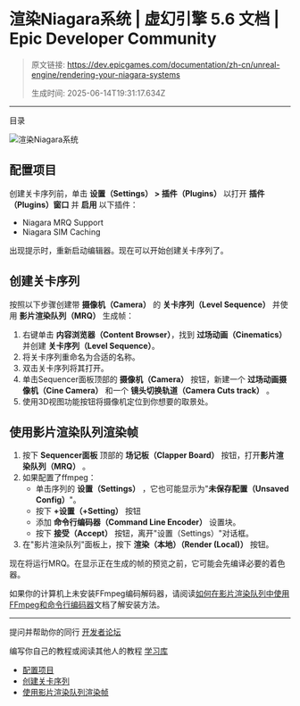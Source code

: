 # 渲染Niagara系统 | 虚幻引擎 5.6 文档 | Epic Developer Community

> 原文链接: https://dev.epicgames.com/documentation/zh-cn/unreal-engine/rendering-your-niagara-systems
> 
> 生成时间: 2025-06-14T19:31:17.634Z

---

目录

![渲染Niagara系统](https://dev.epicgames.com/community/api/documentation/image/b623b1ec-15ad-4920-a9a1-c5bef3f99970?resizing_type=fill&width=1920&height=335)

## 配置项目

创建关卡序列前，单击 **设置（Settings） > 插件（Plugins）** 以打开 **插件（Plugins）窗口** 并 **启用** 以下插件：

-   Niagara MRQ Support
-   Niagara SIM Caching

出现提示时，重新启动编辑器。现在可以开始创建关卡序列了。

## 创建关卡序列

按照以下步骤创建带 **摄像机（Camera）** 的 **关卡序列（Level Sequence）** 并使用 **影片渲染队列（MRQ）** 生成帧：

1.  右键单击 **内容浏览器（Content Browser）**，找到 **过场动画（Cinematics）** 并创建 **关卡序列（Level Sequence）**。
2.  将关卡序列重命名为合适的名称。
3.  双击关卡序列将其打开。
4.  单击Sequencer面板顶部的 **摄像机（Camera）** 按钮，新建一个 **过场动画摄像机（Cine Camera）** 和一个 **镜头切换轨道（Camera Cuts track）** 。
5.  使用3D视图功能按钮将摄像机定位到你想要的取景处。

## 使用影片渲染队列渲染帧

1.  按下 **Sequencer面板** 顶部的 **场记板（Clapper Board）** 按钮，打开**影片渲染队列（MRQ）** 。
2.  如果配置了ffmpeg：
    -   单击序列的 **设置（Settings）** ，它也可能显示为"**未保存配置（Unsaved Config）**"。
    -   按下 **+设置（+Setting）** 按钮
    -   添加 **命令行编码器（Command Line Encoder）** 设置块。
    -   按下 **接受（Accept）** 按钮，离开"设置（Settings）"对话框。
3.  在"影片渲染队列"面板上，按下 **渲染（本地）（Render (Local)）** 按钮。

现在将运行MRQ。在显示正在生成的帧的预览之前，它可能会先编译必要的着色器。

如果你的计算机上未安装FFmpeg编码解码器，请阅读[如何在影片渲染队列中使用FFmpeg和命令行编码器](https://dev.epicgames.com/community/learning/tutorials/BbYV/unreal-engine-how-to-use-ffmpeg-with-the-command-line-encoder-in-movie-render-queue)文档了解安装方法。

* * *

提问并帮助你的同行 [开发者论坛](https://forums.unrealengine.com/categories?tag=unreal-engine)

编写你自己的教程或阅读其他人的教程 [学习库](https://dev.epicgames.com/community/unreal-engine/learning)

-   [配置项目](/documentation/zh-cn/unreal-engine/rendering-your-niagara-systems#%E9%85%8D%E7%BD%AE%E9%A1%B9%E7%9B%AE)
-   [创建关卡序列](/documentation/zh-cn/unreal-engine/rendering-your-niagara-systems#%E5%88%9B%E5%BB%BA%E5%85%B3%E5%8D%A1%E5%BA%8F%E5%88%97)
-   [使用影片渲染队列渲染帧](/documentation/zh-cn/unreal-engine/rendering-your-niagara-systems#%E4%BD%BF%E7%94%A8%E5%BD%B1%E7%89%87%E6%B8%B2%E6%9F%93%E9%98%9F%E5%88%97%E6%B8%B2%E6%9F%93%E5%B8%A7)